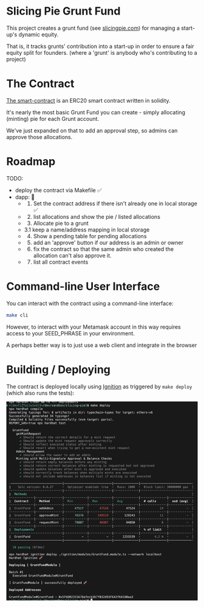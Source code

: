 # Slicing Pie Grunt Fund

This project creates a grunt fund (see [slicingpie.com](https://slicingpie.com/)) for managing a start-up's dynamic equity.

That is, it tracks grunts' contribution into a start-up in order to ensure a fair equity split for founders.
(where a 'grunt' is anybody who's contributing to a project)

# The Contract
[The smart-contract](./contracts/GruntFund.sol) is an ERC20 smart contract written in solidity.

It's nearly the most basic Grunt Fund you can create - simply allocating (minting) pie for each Grunt account.

We've just expanded on that to add an approval step, so admins can approve those allocations.

# Roadmap

TODO:
 * deploy the contract via Makefile ✅ 
 * dapp: 🦕 
   * 1. Set the contract address if there isn't already one in local storage ✅ 
   * 2. list allocations and show the pie / listed allocations
   * 3. Allocate pie to a grunt
   *   3.1 keep a name/address mapping in local storage
   * 4. Show a pending table for pending allocations
   * 5. add an 'approve' button if our address is an admin or owner
   * 6. fix the contract so that the same admin who created the allocation can't also approve it.
   * 7. list all contract events

# Command-line User Interface

You can interact with the contract using a command-line interface:

```sh
make cli
```

However, to interact with your Metamask account in this way requires access to your SEED_PHRASE in your environment.

A perhaps better way is to just use a web client and integrate in the browser

# Building / Deploying

The contract is deployed locally using [Ignition](https://hardhat.org/ignition/docs/guides/deploy) as triggered by `make deploy` (which also runs the tests):

![./docs/deployment.png](./docs/deployment.png)
